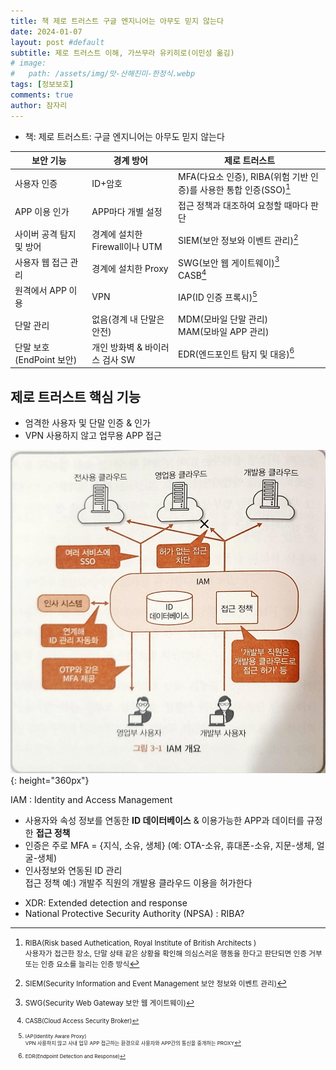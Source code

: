 ```yaml
---
title: 책 제로 트러스트 구글 엔지니어는 아무도 믿지 않는다
date: 2024-01-07
layout: post #default
subtitle: 제로 트러스트 이해, 가쓰무라 유키히로(이민성 옮김)
# image:
#   path: /assets/img/맛-산해진미-한정식.webp
tags: [정보보호]
comments: true
author: 잠자리
---
```


* 책: 제로 트러스트: 구글 엔지니어는 아무도 믿지 않는다

| 보안 기능 | 경계 방어 | 제로 트러스트 |
| --- | --- | --- |
| 사용자 인증 | ID+암호 | MFA(다요소 인증), RIBA(위험 기반 인증)를 사용한 통합 인증(SSO)[^1] |
| APP 이용 인가 | APP마다 개별 설정 | 접근 정책과 대조하여 요청할 때마다 판단 |
| 사이버 공격 탐지 및 방어 | 경계에 설치한 Firewall이나 UTM | SIEM(보안 정보와 이벤트 관리)[^2]|
| 사용자 웹 접근 관리| 경계에 설치한 Proxy | SWG(보안 웹 게이트웨이)[^3] <br> CASB[^4]| 
| 원격에서 APP 이용 | VPN | IAP(ID 인증 프록시)[^6]|
| 단말 관리 | 없음(경계 내 단말은 안전) | MDM(모바일 단말 관리) <br> MAM(모바일 APP 관리)|
| 단말 보호(EndPoint 보안) | 개인 방화벽 & 바이러스 검사 SW | EDR(엔드포인트 탐지 및 대응)[^5]|

## 제로 트러스트 핵심 기능
* 엄격한 사용자 및 단말 인증 & 인가
* VPN 사용하지 않고 업무용 APP 접근

![IAM개요](/assets/img/IAM개요.png){: height="360px"}  

IAM 
: Identity and Access Management  
* 사용자와 속성 정보를 연동한 **ID 데이터베이스** & 이용가능한 APP과 데이터를 규정한 **접근 정책**  
* 인증은 주로 MFA = {지식, 소유, 생체} (예: OTA-소유, 휴대폰-소유, 지문-생체, 얼굴-생체)  
* 인사정보와 연동된 ID 관리  
접근 정책 예:) 개발주 직원의 개발용 클라우드 이용을 허가한다  

[^1]: <small> RIBA(Risk based Authetication, Royal Institute of British Architects )</small>  
<small>사용자가 접근한 장소, 단말 상태 같은 상황을 확인해 의심스러운 행동을 한다고 판단되면 인증 거부 또는 인증 요소를 늘리는 인증 방식</small>  

[^2]: <small> SIEM(Security Information and Event Management 보안 정보와 이벤트 관리)</small>  
[^3]: <small> SWG(Security Web Gateway 보안 웹 게이트웨이)  
[^4]: <small> CASB(Cloud Access Security Broker)  
[^5]: <small> EDR(Endpoint Detection and Response)  
[^6]: <small> IAP(Identity Aware Proxy)</small>  
<small>VPN 사용하지 않고 사내 업무 APP 접근하는 환경으로 사용자와 APP간의 통신을 중개하는 PROXY</small>  

* XDR: Extended detection and response   
* National Protective Security Authority (NPSA) :  RIBA?
